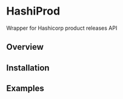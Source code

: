 # HashiProd

Wrapper for Hashicorp product releases API

## Overview

## Installation

## Examples


